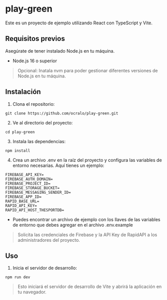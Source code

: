 # play-green

Este es un proyecto de ejemplo utilizando React con TypeScript y Vite.

## Requisitos previos

Asegúrate de tener instalado Node.js en tu máquina.

- Node.js 16 o superior 

>Opcional: Inatala nvm para poder gestionar diferentes versiones de Node.js en tu máquina.

## Instalación

1. Clona el repositorio:

```shell
git clone https://github.com/ocralo/play-green.git
````

2. Ve al directorio del proyecto:

```shell
cd play-green
````

3. Instala las dependencias:

```shell
npm install
````

4. Crea un archivo .env en la raíz del proyecto y configura las variables de entorno necesarias. Aquí tienes un ejemplo:

```shell
FIREBASE_API_KEY=
FIREBASE_AUTH_DOMAIN=
FIREBASE_PROJECT_ID=
FIREBASE_STORAGE_BUCKET=
FIREBASE_MESSAGING_SENDER_ID=
FIREBASE_APP_ID=
RAPID_BASE_URL=
RAPID_API_KEY=
RAPID_API_HOST_THESPORTDB=
````
- Puedes encontrar un archivo de ejemplo con los llaves de las variables de entorno que debes agregar en el archivo .env.example

> Solicita las credenciales de Firebase y la API Key de RapidAPI a los administradores del proyecto.

## Uso

1. Inicia el servidor de desarrollo:

```shell
npm run dev
````

> Esto iniciará el servidor de desarrollo de Vite y abrirá la aplicación en tu navegador.

